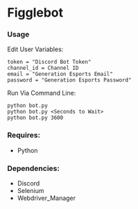 # Figglebot
  
### Usage
Edit User Variables:
```
token = "Discord Bot Token"
channel_id = Channel ID
email = "Generation Esports Email"
password = "Generation Esports Password"
```

Run Via Command Line:
```
python bot.py
python bot.py <Seconds to Wait>
python bot.py 3600
```

### Requires:
- Python

### Dependencies:
- Discord
- Selenium
- Webdriver_Manager
